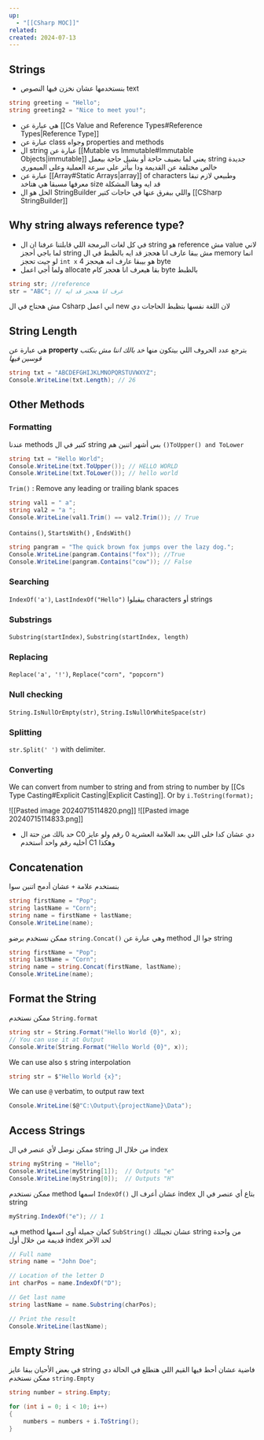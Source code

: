 ```yaml
---
up:
  - "[[CSharp MOC]]"
related: 
created: 2024-07-13
---
```

## Strings
- بنستخدمها عشان نخزن فيها النصوص text
```cs
string greeting = "Hello";
string greeting2 = "Nice to meet you!";
```
- هي عبارة عن [[Cs Value and Reference Types#Reference Types|Reference Type]]
- عبارة عن class وجواه properties and methods
- ال string عبارة عن [[Mutable vs Immutable#Immutable Objects|immutable]] يعني لما بضيف حاجة أو بشيل حاجة بيعمل string جديدة خالص مختلفة عن القديمة ودا بيأثر على سرعة العملية وعلى الميموري
- عبارة عن [[Array#Static Arrays|array]] of characters وطبيعي لازم تبقا معرفها مسبقا هي هتاخد size قد ايه وهنا المشكلة
- الحل هو ال StringBuilder واللي بيفرق عنها في حاجات كتير [[CSharp StringBuilder]]
## Why string always reference type?
- في كل لغات البرمجة اللي قابلتنا عرفنا ان ال string هو reference مش value
  لاني لما باجي أحجز string مش ببقا عارف انا هحجز قد ايه بالظبط في ال memory انما لو جيت تحجز `int x` هو بيبقا عارف انه هيحجز 4 byte 
- ولما أجي اعمل allocate بقا هيعرف انا هحجز كام byte بالظبط 
```cs
string str; //reference
str = "ABC"; // عرف انا هحجز قد ايه
```
مش هحتاج في ال Csharp اني اعمل new لان اللغة نفسها بتظبط الحاجات دي

## String Length
هي عبارة عن **property** بترجع عدد الحروف اللي بيتكون منها
*خد بالك اننا مش بنكتب قوسين فيها*
```cs
string txt = "ABCDEFGHIJKLMNOPQRSTUVWXYZ";
Console.WriteLine(txt.Length); // 26
```
## Other Methods

### Formatting
عندنا methods كتير في ال string بس أشهر اتنين هم `()ToUpper() and ToLower`

```cs
string txt = "Hello World";
Console.WriteLine(txt.ToUpper()); // HELLO WORLD
Console.WriteLine(txt.ToLower()); // hello world
```

`Trim()` : Remove any leading or trailing blank spaces

```cs
string val1 = " a";
string val2 = "a ";
Console.WriteLine(val1.Trim() == val2.Trim()); // True
```

`Contains()`, `StartsWith()` , `EndsWith()`

```cs
string pangram = "The quick brown fox jumps over the lazy dog.";
Console.WriteLine(pangram.Contains("fox")); //True
Console.WriteLine(pangram.Contains("cow")); // False
```
### Searching
`IndexOf('a')`, `LastIndexOf("Hello")`
بيقبلوا characters أو strings

### Substrings
`Substring(startIndex)`, `Substring(startIndex, length)`

### Replacing
`Replace('a', '!')`, `Replace("corn", "popcorn")`

### Null checking
`String.IsNullOrEmpty(str)`, `String.IsNullOrWhiteSpace(str)`

### Splitting
`str.Split(' ')` with delimiter.

### Converting
We can convert from number to string and from string to number by [[Cs Type Casting#Explicit Casting|Explicit Casting]].
Or by `i.ToString(format);`

![[Pasted image 20240715114820.png]]
![[Pasted image 20240715114833.png]]
- حد بالك من حتة ال C0 دي عشان كدا خلى اللي بعد العلامة العشرية 0 رقم ولو عايز أخليه رقم واحد أستخدم C1 وهكذا
## Concatenation
بنستخدم علامة `+` عشان أدمج اتنين سوا
```cs
string firstName = "Pop";
string lastName = "Corn";
string name = firstName + lastName;
Console.WriteLine(name);
```
ممكن نستخدم برضو `string.Concat()` وهي عبارة عن method جوا ال string
```cs
string firstName = "Pop";
string lastName = "Corn";
string name = string.Concat(firstName, lastName);
Console.WriteLine(name);
```
## Format the String
ممكن نستخدم `String.format`
```cs
string str = String.Format("Hello World {0}", x);
// You can use it at Output
Console.Write(String.Format("Hello World {0}", x));
```

We can use also `$` string interpolation
```cs
string str = $"Hello World {x}";
```

We can use `@` verbatim, to output raw text 
```cs
Console.WriteLine($@"C:\Output\{projectName}\Data");
```
## Access Strings
ممكن نوصل لأي عنصر في ال string من خلال ال index
```cs
string myString = "Hello";
Console.WriteLine(myString[1]);  // Outputs "e"
Console.WriteLine(myString[0]);  // Outputs "H"
```

ممكن نستخدم  method اسمها `IndexOf()` عشان أعرف ال index بتاع أي عنصر في ال string
```cs
myString.IndexOf("e"); // 1
```

فيه method كمان جميلة أوي اسمها `SubString()` عشان تجيبلك string من واحدة قديمة من خلال أول index لحد الآخر
```cs
// Full name
string name = "John Doe";

// Location of the letter D
int charPos = name.IndexOf("D");

// Get last name
string lastName = name.Substring(charPos);

// Print the result
Console.WriteLine(lastName);
```

## Empty String
في بعض الأحيان ببقا عايز string فاضية عشان أحط فيها القيم اللي هتطلع 
في الحالة دي ممكن نستخدم `string.Empty`

```cs
string number = string.Empty;

for (int i = 0; i < 10; i++)
{
	numbers = numbers + i.ToString();
}
```